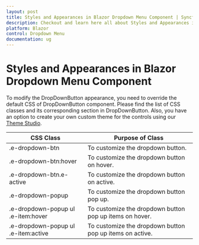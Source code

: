 ```yaml
---
layout: post
title: Styles and Appearances in Blazor Dropdown Menu Component | Syncfusion
description: Checkout and learn here all about Styles and Appearances in Syncfusion Blazor Dropdown Menu component and more.
platform: Blazor
control: Dropdown Menu
documentation: ug
---
```


# Styles and Appearances in Blazor Dropdown Menu Component

To modify the DropDownButton appearance, you need to override the default CSS of DropDownButton component. Please find the list of CSS classes and its corresponding section in DropDownButton. Also, you have an option to create your own custom theme for the controls using our [Theme Studio](https://blazor.syncfusion.com/themestudio/?theme=material).

|CSS Class | Purpose of Class|
|-----|-----|
|.e-dropdown-btn|To customize the dropdown button. |
|.e-dropdown-btn:hover|To customize the dropdown button on hover. |
|.e-dropdown-btn.e-active|To customize the dropdown button on active. |
|.e-dropdown-popup|To customize the dropdown button pop up. |
|.e-dropdown-popup ul .e-item:hover|To customize the dropdown button pop up items on hover. |
|.e-dropdown-popup ul .e-item:active|To customize the dropdown button pop up items on active. |